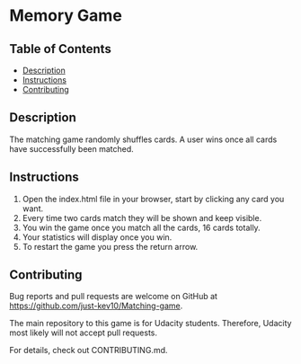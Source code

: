 # Memory Game

## Table of Contents

* [Description](#Description)
* [Instructions](#instructions)
* [Contributing](#contributing)

## Description
The matching game randomly shuffles cards. A user wins once all cards have successfully been matched.  

## Instructions

1. Open the index.html file in your browser, start by clicking any card you want.  
2. Every time two cards match they will be shown and keep visible.  
3. You win the game once you match all the cards, 16 cards totally.  
4. Your statistics will display once you win.  
5. To restart the game you press the return arrow.  

## Contributing

Bug reports and pull requests are welcome on GitHub at https://github.com/just-kev10/Matching-game.

The main repository to this game is for Udacity students. Therefore, Udacity most likely will not accept pull requests.

For details, check out CONTRIBUTING.md.
